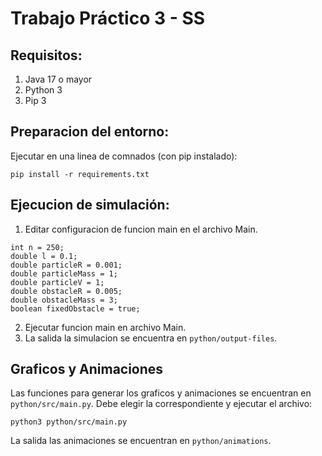 # Trabajo Práctico 3 - SS

## Requisitos:
1) Java 17 o mayor
2) Python 3
2) Pip 3

## Preparacion del entorno:
Ejecutar en una linea de comnados (con pip instalado):
```
pip install -r requirements.txt
```
## Ejecucion de simulación:
1. Editar configuracion de funcion main en el archivo Main.
```agsl
int n = 250;
double l = 0.1;
double particleR = 0.001;
double particleMass = 1;
double particleV = 1;
double obstacleR = 0.005;
double obstacleMass = 3;
boolean fixedObstacle = true;
```
2. Ejecutar funcion main en archivo Main.
3. La salida la simulacion se encuentra en ```python/output-files```.

## Graficos y Animaciones
Las funciones para generar los graficos y animaciones se encuentran en ```python/src/main.py```.
Debe elegir la correspondiente y ejecutar el archivo:
```
python3 python/src/main.py
```
La salida las animaciones se encuentran en  ```python/animations```.
